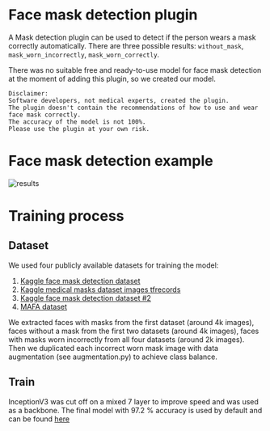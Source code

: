 # Face mask detection plugin

A Mask detection plugin can be used to detect if the person wears a mask
correctly automatically. There are three possible results:
`without_mask`, `mask_worn_incorrectly`, `mask_worn_correctly`.

There was no suitable free and ready-to-use model for face mask
detection at the moment of adding this plugin, so we created our model.

    Disclaimer:
    Software developers, not medical experts, created the plugin. 
    The plugin doesn't contain the recommendations of how to use and wear face mask correctly.
    The accuracy of the model is not 100%.
    Please use the plugin at your own risk.

# Face mask detection example

![results](https://user-images.githubusercontent.com/3736126/130656086-3167421e-f697-4837-8cf9-e3889d49a44d.png)

# Training process

## Dataset

We used four publicly available datasets for training the model:

1.  [Kaggle face mask detection
    dataset](https://www.kaggle.com/andrewmvd/face-mask-detection)
2.  [Kaggle medical masks dataset images
    tfrecords](https://www.kaggle.com/ivandanilovich/medical-masks-dataset-images-tfrecords)
3.  [Kaggle face mask detection dataset
    \#2](https://www.kaggle.com/wobotintelligence/face-mask-detection-dataset?select=train.csv)
4.  [MAFA
    dataset](https://drive.google.com/drive/folders/1nbtM1n0--iZ3VVbNGhocxbnBGhMau_OG)

We extracted faces with masks from the first dataset (around 4k images),
faces without a mask from the first two datasets (around 4k images),
faces with masks worn incorrectly from all four datasets (around 2k
images). Then we duplicated each incorrect worn mask image with data
augmentation (see augmentation.py) to achieve class balance.

## Train

InceptionV3 was cut off on a mixed 7 layer to improve speed and was used
as a backbone. The final model with 97.2 % accuracy is used by default
and can be found
[here](https://drive.google.com/file/d/1jm2Wd2JEZxhS8O1JjV-kfBOyOYUMxKHq/view?usp=sharing)
